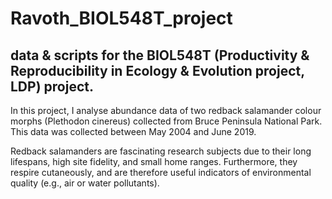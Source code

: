 # Ravoth_BIOL548T_project
## data &amp; scripts for the BIOL548T (Productivity & Reproducibility in Ecology & Evolution project, LDP) project.

In this project, I analyse abundance data of two redback salamander colour morphs (Plethodon cinereus) collected from Bruce Peninsula National Park. This data was collected between May 2004 and June 2019.

Redback salamanders are fascinating research subjects due to their long lifespans, high site fidelity, and small home ranges. Furthermore, they respire cutaneously, and are therefore useful indicators of environmental quality (e.g., air or water pollutants).
